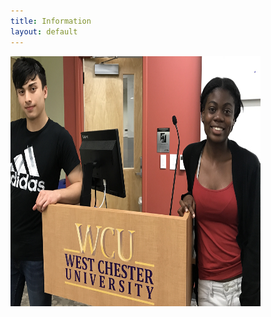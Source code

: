 ```yaml
---
title: Information
layout: default
---
```

 <img src="assets/images/pic_for_site.jpg" width="400px" height=400px/>
